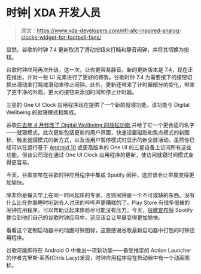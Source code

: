 # 时钟| XDA 开发人员

> 原文：<https://www.xda-developers.com/nfl-afc-inspired-analog-clocks-widget-for-football-fans/>

[](/google-clock-74-update-alarm-snooze-or-stop-button/)

显然，谷歌的时钟 7.4 更新取消了滑动按钮来打盹和静音闹钟，并将其切换为按钮。

谷歌时钟应用再次升级，这一次，让你更容易静音。新的更新版本是 7.4，现在正在推出，并对一些 UI 元素进行了更好的修改。谷歌时钟 7.4 为需要按下的按钮切换出滑动来打盹或滑动来停止闹钟。此外，更新还带来了计时器部分的变化，带来了更干净的外观，更大的按钮来添加时间和停止计时器。

[](/samsung-clock-digital-wellbeing-bedtime-mode/)

三星的 One UI Clock 应用程序现在提供了一个新的就寝功能，该功能与 Digital Wellbeing 的就寝模式相集成。

谷歌[在去年 4 月修改了 Digital Wellbeing 的放松功能](https://www.xda-developers.com/digital-wellbeing-renames-wind-down-bedtime-mode-new-charging-trigger/),并给了它一个更合适的名字——就寝模式。此次更新包括更新的用户界面，快速设置磁贴和焦点模式的新图标，触发就寝模式的新方式，以及当用户暂停模式时显示的新全屏活动。虽然你已经可以在运行基于 [Android 10](https://www.xda-developers.com/tag/android10/) 或更高版本的 One UI 的三星设备上访问所有这些功能，但该公司现在通过 One UI Clock 应用程序的更新，使访问就寝时间模式变得更容易。

[](/google-clock-spotify-alarm/)

今天，谷歌宣布在谷歌时钟应用程序中集成 Spotify 闹钟，这应该会让早晨变得更加愉快。

除非你是每天早上在同一时间起床的专家，否则闹钟是一个不可或缺的东西。没有什么比在你熟睡时听到令人讨厌的哔哔声更糟糕的了。Play Store 有很多很棒的闹钟应用程序，可以帮助让起床体验尽可能没有压力。今天，[谷歌宣布将](https://www.blog.google/products/android/start-your-day-high-note-musical-alarms-google-clock-app/) Spotify 整合到他们自己的谷歌时钟应用中，这应该会让早晨变得更加愉快。

[](/clock-icon-android-o-custom-launchers/)

看看这个定制启动器中的动画时钟图标，这要感谢谷歌最新启动器中打包的时钟应用程序。

谷歌可能即将在 Android O 中推出一项新功能——备受推崇的 Action Launcher 的作者克里斯·莱西(Chris Lacy)发现，时钟应用程序将在启动器中有一个动画图标。